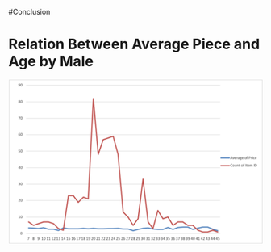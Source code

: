 #Conclusion

# Relation Between Average Piece and Age by Male

![alt text](https://github.com/warshophysical/pandas-challenge/blob/main/HeroesOfPymoli/Resources/Picture1.png?raw=true)

